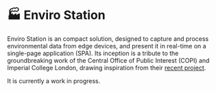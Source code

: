 # :factory: Enviro Station
Enviro Station is an compact solution, designed to capture and process environmental data from edge devices, and present it in real-time on a single-page application (SPA). Its inception is a tribute to the groundbreaking work of the Central Office of Public Interest (COPI) and Imperial College London, drawing inspiration from their [recent project](https://www.addresspollution.org/).

It is currently a work in progress.